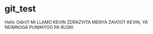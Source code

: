 # git_test

Hello Odin!!!
MI LLAMO KEVIN
ZDRAZVITA MENYA ZAVOOT KEVIN, YA NEIMNOGA PUNIMYOO PA RUSKI